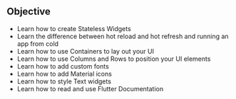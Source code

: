## Objective

* Learn how to create Stateless Widgets
* Learn the difference between hot reload and hot refresh and running an app from cold
* Learn how to use Containers to lay out your UI
* Learn how to use Columns and Rows to position your UI elements
* Learn how to add custom fonts
* Learn how to add Material icons
* Learn how to style Text widgets
* Learn how to read and use Flutter Documentation
